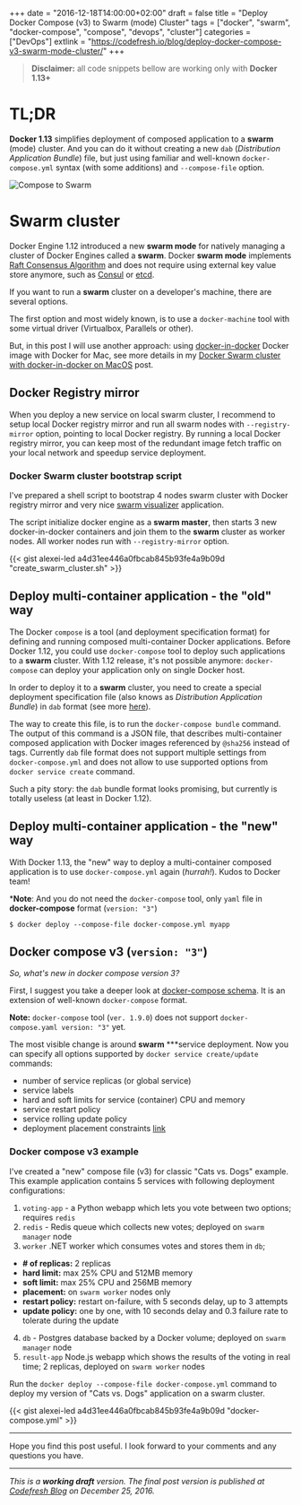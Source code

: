 +++
date = "2016-12-18T14:00:00+02:00"
draft = false
title = "Deploy Docker Compose (v3) to Swarm (mode) Cluster"
tags = ["docker", "swarm", "docker-compose", "compose", "devops", "cluster"]
categories = ["DevOps"]
extlink = "https://codefresh.io/blog/deploy-docker-compose-v3-swarm-mode-cluster/"
+++

> **Disclaimer:** all code snippets bellow are working only with **Docker 1.13+**

# TL;DR

**Docker 1.13** simplifies deployment of composed application to a **swarm** (mode) cluster. And you can do it without creating a new `dab` (*Distribution Application Bundle*) file, but just using familiar and well-known `docker-compose.yml` syntax (with some additions) and `--compose-file` option.

![Compose to Swarm](/img/compose_swarm.png)


# Swarm cluster

Docker Engine 1.12 introduced a new **swarm mode** for natively managing a cluster of Docker Engines called a **swarm**. Docker **swarm mode** implements [Raft Consensus Algorithm](https://docs.docker.com/engine/swarm/raft/) and does not require using external key value store anymore, such as [Consul](https://www.consul.io/) or [etcd](https://github.com/coreos/etcd).

If you want to run a **swarm** cluster on a developer's machine, there are several options.

The first option and most widely known, is to use a `docker-machine` tool with some virtual driver (Virtualbox, Parallels or other).

But, in this post I will use another approach: using [docker-in-docker](https://hub.docker.com/_/docker/) Docker image with Docker for Mac, see more details in my [Docker Swarm cluster with docker-in-docker on MacOS](../swarm_dind) post.

## Docker Registry mirror

When you deploy a new service on local swarm cluster, I recommend to setup local Docker registry mirror and run all swarm nodes with `--registry-mirror` option, pointing to local Docker registry. By running a local Docker registry mirror, you can keep most of the redundant image fetch traffic on your local network and speedup service deployment.

### Docker Swarm cluster bootstrap script

I've prepared a shell script to bootstrap 4 nodes swarm cluster with Docker registry mirror and very nice [swarm visualizer](https://github.com/ManoMarks/docker-swarm-visualizer) application.

The script initialize docker engine as a **swarm master**, then starts 3 new docker-in-docker containers and join them to the **swarm** cluster as worker nodes. All worker nodes run with `--registry-mirror` option.

{{< gist alexei-led a4d31ee446a0fbcab845b93fe4a9b09d "create_swarm_cluster.sh" >}}

## Deploy multi-container application - the "old" way

The Docker `compose` is a tool (and deployment specification format) for defining and running composed multi-container Docker applications. Before Docker 1.12, you could use `docker-compose` tool to deploy such applications to a **swarm** cluster. With 1.12 release, it's not possible anymore: `docker-compose` can deploy your application only on single Docker host.

In order to deploy it to a **swarm** cluster, you need to create a special deployment specification file (also knows as *Distribution Application Bundle*) in `dab` format (see more [here](https://github.com/docker/docker/blob/master/experimental/docker-stacks-and-bundles.md)).

The way to create this file, is to run the `docker-compose bundle` command. The output of this command is a JSON file, that describes  multi-container composed application with Docker images referenced by `@sha256` instead of tags. Currently `dab` file format does not support multiple settings from `docker-compose.yml` and does not allow to use supported options from `docker service create` command.

Such a pity story: the `dab` bundle format looks promising, but currently is totally useless (at least in Docker 1.12).

## Deploy multi-container application - the "new" way

With Docker 1.13, the "new" way to deploy a multi-container composed application is to use `docker-compose.yml` again (*hurrah!*). Kudos to Docker team!

***Note**: And you do not need the `docker-compose` tool, only `yaml` file in **docker-compose** format (`version: "3"`)

```
$ docker deploy --compose-file docker-compose.yml myapp
```

## Docker compose v3 (`version: "3"`)

*So, what's new in docker compose version 3?*

First, I suggest you take a deeper look at [docker-compose schema](https://github.com/aanand/compose-file/blob/master/schema/data/config_schema_v3.0.json). It is an extension of well-known `docker-compose` format.

**Note:** `docker-compose` tool (`ver. 1.9.0`) does not support `docker-compose.yaml version: "3"` yet.

The most visible change is around **swarm** ***service deployment.
Now you can specify all options supported by `docker service create/update` commands:

- number of service replicas (or global service)
- service labels
- hard and soft limits for service (container) CPU and memory
- service restart policy
- service rolling update policy
- deployment placement constraints [link](https://github.com/docker/docker/blob/master/docs/reference/commandline/service_create.md#specify-service-constraints---constraint)

### Docker compose v3 example

I've created a "new" compose file (v3) for classic "Cats vs. Dogs" example. This example application contains 5 services with following deployment configurations:

1. `voting-app` - a Python webapp which lets you vote between two options; requires `redis`
2. `redis` - Redis queue which collects new votes; deployed on `swarm manager` node
3. `worker` .NET worker which consumes votes and stores them in `db`;
  - **# of replicas:** 2 replicas
  - **hard limit:** max 25% CPU and 512MB memory
  - **soft limit:** max 25% CPU and 256MB memory
  - **placement:** on `swarm worker` nodes only
  - **restart policy:** restart on-failure, with 5 seconds delay, up to 3 attempts
  - **update policy:** one by one, with 10 seconds delay and 0.3 failure rate to tolerate during the update
4. `db` - Postgres database backed by a Docker volume; deployed on `swarm manager` node
5. `result-app` Node.js webapp which shows the results of the voting in real time; 2 replicas, deployed on `swarm worker` nodes

Run the `docker deploy --compose-file docker-compose.yml` command to deploy my version of "Cats vs. Dogs" application on a swarm cluster.

{{< gist alexei-led a4d31ee446a0fbcab845b93fe4a9b09d "docker-compose.yml" >}}

----------

Hope you find this post useful. I look forward to your comments and any questions you have.

----------

_This is a **working draft** version. The final post version is published at [Codefresh Blog](https://codefresh.io/blog/deploy-docker-compose-v3-swarm-mode-cluster/) on December 25, 2016._